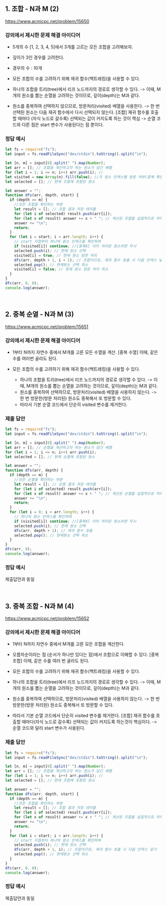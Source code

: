 ## 1. 조합 - N과 M (2)

https://www.acmicpc.net/problem/15650

### 강의에서 제시한 문제 해결 아이디어

- 5개의 수 [1, 2, 3, 4, 5]에서 3개를 고르는 모든 조합을 고려해보자.
- 깊이가 3인 경우를 고려한다.
- 경우의 수 : 10개

- 모든 조합의 수를 고려하기 위해 재귀 함수(백트래킹)을 사용할 수 있다.
- 하나의 조합을 트리(tree)에서 리프 노드까지의 경로로 생각할 수 있다.
  -> 이때, M개의 원소를 뽑는 순열을 고려하는 것이므로, 깊이(depth)는 M과 같다.
- 원소를 중복하여 선택하지 않으므로, 방문처리(visited) 배열을 사용한다.
  -> 한 번 선택된 원소는 다음 재귀 함수에서 다시 선택되지 않는다.
  [조합] 재귀 함수를 호출할 때마다 (자식 노드로 갈수록) 선택되는 값이 커지도록 하는 것이 핵심
  -> 순열 코드와 다른 점은 start 변수가 사용된다는 점 뿐이다.

### 정답 예시

```js
let fs = require("fs");
let input = fs.readFileSync("dev/stdin").toString().split("\n");

let [n, m] = input[0].split(" ").map(Number);
let arr = []; // 조합을 계산하고자 하는 원소가 담긴 배열
for (let i = 1; i <= n; i++) arr.push(i); //
let visited = new Array(n).fill(false); //각 원소 인덱스별 방문 여부(중복 확인용)
let selected = []; // 현재 조합에 포함된 원소

let answer = "";
function dfs(arr, depth, start) {
  if (depth == m) {
    //모든 조합을 확인하는 부분
    let result = []; // 조합 결과 저장 테이블
    for (let i of selected) result.push(arr[i]);
    for (let x of result) answer += x + " "; // 계산된 조합을 실질적으로 처리하는 부분
    answer += "\n";
    return;
  }
  for (let i = start; i < arr.length; i++) {
    // start 지점부터 하나씩 원소 인덱스를 확인하며
    if (visited[i]) continue; //[중복X] 이미 처리된 원소라면 무시
    selected.push(i); // 현재 원소 선택
    visited[i] = true; // 현재 원소 방문 처리
    dfs(arr, depth + 1, i + 1); // 조합이므로, 재귀 함수 호출 시 다음 인덱스 넣기
    selected.pop(); // 현재원소 선택 취소
    visited[i] = false; // 현재 원소 방문 처리 취소
  }
}
dfc(arr, 0, 0);
console.log(answer);
```

<br>

## 2. 중복 순열 - N과 M (3)

https://www.acmicpc.net/problem/15651

### 강의에서 제시한 문제 해결 아이디어

- 1부터 N까지 자연수 중에서 M개를 고른 모든 수열을 계산.
  [중복 수열] 이때, 같은 수를 여러번 골라도 된다.

- 모든 조합의 수를 고려하기 위해 재귀 함수(백트래킹)을 사용할 수 있다.
  - 하나의 조합을 트리(tree)에서 리프 노드까지의 경로로 생각할 수 있다.
    -> 이때, M개의 원소를 뽑는 순열을 고려하는 것이므로, 깊이(depth)는 M과 같다.
  - 원소를 중복하여 선택하므로, 방문처리(visited) 배열을 사용하지 않는다.
    -> 한 번 방문한(방문 처리된) 원소도 중복해서 또 방문할 수 있다.
  - 따라서 기본 순열 코드에서 단순히 visited 변수를 제거한다.

### 제출 답안

```js
let fs = require("fs");
let input = fs.readFileSync("dev/stdin").toString().split("\n");

let [n, m] = input[0].split(" ").map(Number);
let arr = []; // 순열을 계산하고자 하는 원소가 담긴 배열
for (let i = 1; i <= n; i++) arr.push(i);
let selected = []; // 현재 순열에 포함된 원소

let answer = "";
function dfs(arr, depth) {
  if (depth == m) {
    //모든 순열을 확인하는 부분
    let result = []; // 순열 결과 저장 테이블
    for (let i of selected) result.push(arr[i]);
    for (let x of result) answer += x + " "; // 계산된 순열을 실질적으로 처리하는 부분
    answer += "\n";
    return;
  }
  for (let i = 0; i < arr.length; i++) {
    // 하나씩 원소 인덱스를 확인하며
    if (visited[i]) continue; //[중복X] 이미 처리된 원소라면 무시
    selected.push(i); // 현재 원소 선택
    dfs(arr, depth + 1); // 재귀 함수 호출
    selected.pop(); // 현재원소 선택 취소
  }
}
dfc(arr, 0);
console.log(answer);
```

### 정답 예시

제출답안과 동일

<br>

## 3. 중복 조합 - N과 M (4)

https://www.acmicpc.net/problem/15652

### 강의에서 제시한 문제 해결 아이디어

- 1부터 N까지 자연수 중에서 M개를 고른 모든 조합을 계산한다.
- 오름차순이라는 점 (순서가 하나만 있다는 점)에서 조합으로 이해할 수 있다.
  [중복 조합] 이때, 같은 수를 여러 번 골라도 된다.

- 모든 조합의 수를 고려하기 위해 재귀 함수(백트래킹)을 사용할 수 있다.
- 하나의 조합을 트리(tree)에서 리프 노드까지의 경로로 생각할 수 있다.
  -> 이때, M개의 원소를 뽑는 순열을 고려하는 것이므로, 깊이(depth)는 M과 같다.
- 원소를 중복하여 선택하므로, 방문처리(visited) 배열을 사용하지 않는다.
  -> 한 번 방문한(방문 처리된) 원소도 중복해서 또 방문할 수 있다.
- 따라서 기본 순열 코드에서 단순히 visited 변수를 제거한다.
  [조합] 재귀 함수를 호출할 때마다(자식 노드로 갈수록) 선택되는 값이 커지도록 하는것이 핵심이다.
  -> 순열 코드와 달리 start 변수가 사용된다.

### 제출 답안

```js
let fs = require("fs");
let input = fs.readFileSync("dev/stdin").toString().split("\n");

let [n, m] = input[0].split(" ").map(Number);
let arr = []; // 조합을 계산하고자 하는 원소가 담긴 배열
for (let i = 1; i <= n; i++) arr.push(i); //
let selected = []; // 현재 조합에 포함된 원소

let answer = "";
function dfs(arr, depth, start) {
  if (depth == m) {
    //모든 조합을 확인하는 부분
    let result = []; // 조합 결과 저장 테이블
    for (let i of selected) result.push(arr[i]);
    for (let x of result) answer += x + " "; // 계산된 조합을 실질적으로 처리하는 부분
    answer += "\n";
    return;
  }
  for (let i = start; i < arr.length; i++) {
    // start 지점부터 하나씩 원소 인덱스를 확인하며
    selected.push(i); // 현재 원소 선택
    dfs(arr, depth + 1, i); // 조합이므로, 재귀 함수 호출 시 다음 인덱스 넣기
    selected.pop(); // 현재원소 선택 취소
  }
}
dfc(arr, 0, 0);
console.log(answer);
```

### 정답 예시

제출답안과 동일
